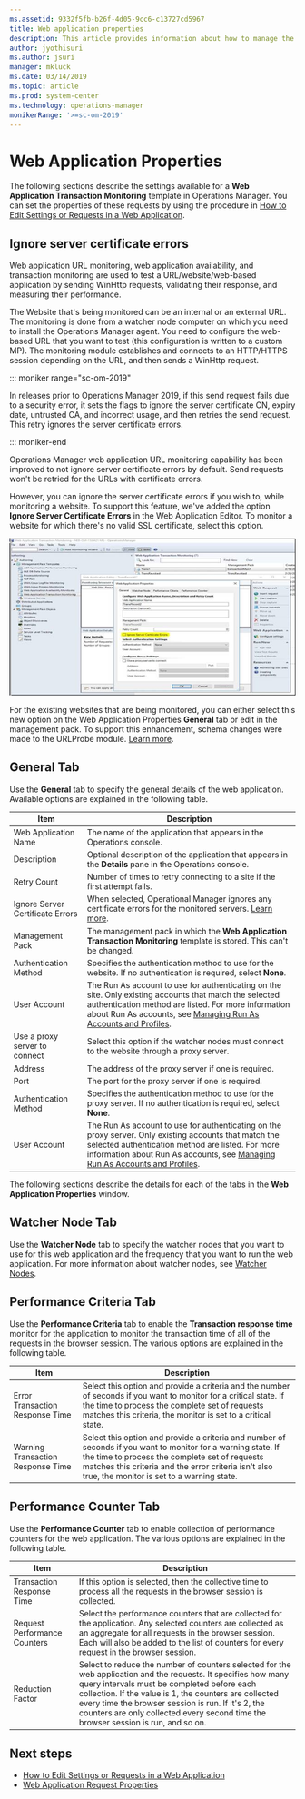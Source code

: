 ```yaml
---
ms.assetid: 9332f5fb-b26f-4d05-9cc6-c13727cd5967
title: Web application properties
description: This article provides information about how to manage the web application properties.
author: jyothisuri
ms.author: jsuri
manager: mkluck
ms.date: 03/14/2019
ms.topic: article
ms.prod: system-center
ms.technology: operations-manager
monikerRange: '>=sc-om-2019'
---
```


# Web Application Properties

 The following sections describe the settings available for a **Web Application Transaction Monitoring** template in Operations Manager. You can set the properties of these requests by using the procedure in [How to Edit Settings or Requests in a Web Application](edit-web-application-settings.md).

 ## Ignore server certificate errors

 Web application URL monitoring, web application availability, and transaction monitoring are used to test a URL/website/web-based application by sending WinHttp requests, validating their response, and measuring their performance.

 The Website that's being monitored can be an internal or an external URL. The monitoring is done from a watcher node computer on which you need to install the Operations Manager agent. You need to configure the web-based URL that you want to test (this configuration is written to a custom MP). The monitoring module establishes and connects to an HTTP/HTTPS session depending on the URL, and then sends a WinHttp request.

 ::: moniker range="sc-om-2019"

 In releases prior to Operations Manager 2019, if this send request fails due to a security error, it sets the flags to ignore the server certificate CN, expiry date, untrusted CA, and incorrect usage, and then retries the send request. This retry ignores the server certificate errors.

 ::: moniker-end

Operations Manager web application URL monitoring capability has been improved to not ignore server certificate errors by default. Send requests won't be retried for the URLs with certificate errors.

 However, you can ignore the server certificate errors if you wish to, while monitoring a website. To support this feature, we've added the option **Ignore Server Certificate Errors** in the Web Application Editor. To monitor a website for which there's no valid SSL certificate, select this option.

 ![Screenshot showing server certification errors.](./media/url-monitoring/ignore-server-certificate-errors.png)

 For the existing websites that are being monitored, you can either select this new option on the Web Application Properties **General** tab or edit in the management pack. To support this enhancement, schema changes were made to the URLProbe module. [Learn more](url-probe-schema.md).

## General Tab

Use the **General** tab to specify the general details of the web application. Available options are explained in the following table.

| **Item** | **Description** |
| --- | --- |
| Web Application Name | The name of the application that appears in the Operations console. |
| Description | Optional description of the application that appears in the **Details** pane in the Operations console. |
| Retry Count | Number of times to retry connecting to a site if the first attempt fails. |
| Ignore Server Certificate Errors | When selected, Operational Manager ignores any certificate errors for the monitored servers. [Learn more](#ignore-server-certificate-errors).|
| Management Pack | The management pack in which the **Web Application Transaction Monitoring** template is stored. This can't be changed. |
| Authentication Method | Specifies the authentication method to use for the website. If no authentication is required, select **None**. |
| User Account | The Run As account to use for authenticating on the site. Only existing accounts that match the selected authentication method are listed. For more information about Run As accounts, see [Managing Run As Accounts and Profiles](plan-security-runas-accounts-profiles.md). |
| Use a proxy server to connect | Select this option if the watcher nodes must connect to the website through a proxy server. |
| Address | The address of the proxy server if one is required. |
| Port | The port for the proxy server if one is required. |
| Authentication Method | Specifies the authentication method to use for the proxy server. If no authentication is required, select **None**. |
| User Account | The Run As account to use for authenticating on the proxy server. Only existing accounts that match the selected authentication method are listed. For more information about Run As accounts, see [Managing Run As Accounts and Profiles](plan-security-runas-accounts-profiles.md). |

The following sections describe the details for each of the tabs in the **Web Application Properties** window.

## Watcher Node Tab

Use the **Watcher Node** tab to specify the watcher nodes that you want to use for this web application and the frequency that you want to run the web application. For more information about watcher nodes, see [Watcher Nodes](/previous-versions/system-center/system-center-2012-R2/hh457584%28v%3dsc.12%29).

## Performance Criteria Tab

Use the **Performance Criteria** tab to enable the **Transaction response time** monitor for the application to monitor the transaction time of all of the requests in the browser session. The various options are explained in the following table.

| **Item** | **Description** |
| --- | --- |
| Error Transaction Response Time | Select this option and provide a criteria and the number of seconds if you want to monitor for a critical state. If the time to process the complete set of requests matches this criteria, the monitor is set to a critical state. |
| Warning Transaction Response Time | Select this option and provide a criteria and number of seconds if you want to monitor for a warning state. If the time to process the complete set of requests matches this criteria and the error criteria isn't also true, the monitor is set to a warning state. |

## Performance Counter Tab

Use the **Performance Counter** tab to enable collection of performance counters for the web application. The various options are explained in the following table.

| **Item** | **Description** |
| --- | --- |
| Transaction Response Time | If this option is selected, then the collective time to process all the requests in the browser session is collected. |
| Request Performance Counters | Select the performance counters that are collected for the application. Any selected counters are collected as an aggregate for all requests in the browser session. Each will also be added to the list of counters for every request in the browser session. |
| Reduction Factor | Select to reduce the number of counters selected for the web application and the requests. It specifies how many query intervals must be completed before each collection. If the value is 1, the counters are collected every time the browser session is run. If it's 2, the counters are only collected every second time the browser session is run, and so on. |

## Next steps

- [How to Edit Settings or Requests in a Web Application](edit-web-application-settings.md)
- [Web Application Request Properties](web-application-request-properties.md)
